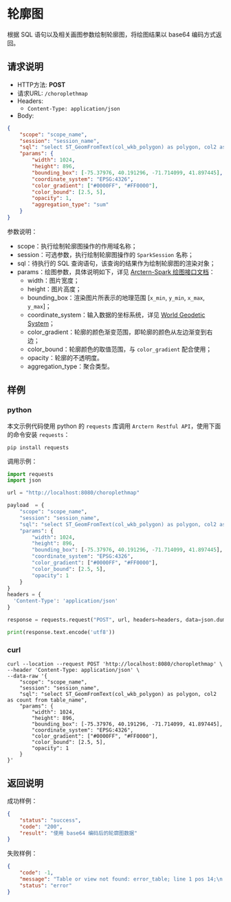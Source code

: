 # 轮廓图

根据 SQL 语句以及相关画图参数绘制轮廓图，将绘图结果以 base64 编码方式返回。

## 请求说明

- HTTP方法: **POST**
- 请求URL: `/choroplethmap`
- Headers:
    - `Content-Type: application/json`
- Body:
```json
{
    "scope": "scope_name",
    "session": "session_name",
    "sql": "select ST_GeomFromText(col_wkb_polygon) as polygon, col2 as count from table_name",
    "params": {
        "width": 1024,
        "height": 896,
        "bounding_box": [-75.37976, 40.191296, -71.714099, 41.897445],
        "coordinate_system": "EPSG:4326",
        "color_gradient": ["#0000FF", "#FF0000"],
        "color_bound": [2.5, 5],
        "opacity": 1,
        "aggregation_type": "sum"
    }
}
```

参数说明：

- scope：执行绘制轮廓图操作的作用域名称；
- session：可选参数，执行绘制轮廓图操作的 `SparkSession` 名称；
- sql：待执行的 SQL 查询语句，该查询的结果作为绘制轮廓图的渲染对象；
- params：绘图参数，具体说明如下，详见 [Arctern-Spark 绘图接口文档](../../../spark/api/render/function/layer/choroplethmap.md)：
    - width：图片宽度；
    - height：图片高度；
    - bounding_box：渲染图片所表示的地理范围 [`x_min`, `y_min`, `x_max`, `y_max`]；
    - coordinate_system：输入数据的坐标系统，详见 [World Geodetic System](https://en.wikipedia.org/wiki/World_Geodetic_System)；
    - color_gradient：轮廓的颜色渐变范围，即轮廓的颜色从左边渐变到右边；
    - color_bound：轮廓颜色的取值范围，与 `color_gradient` 配合使用；
    - opacity：轮廓的不透明度。
    - aggregation_type：聚合类型。

## 样例

### python

本文示例代码使用 python 的 `requests` 库调用 `Arctern Restful API`，使用下面的命令安装 `requests`：

```shell
pip install requests
```

调用示例：

```python
import requests
import json

url = "http://localhost:8080/choroplethmap"

payload  = {
    "scope": "scope_name",
    "session": "session_name",
    "sql": "select ST_GeomFromText(col_wkb_polygon) as polygon, col2 as count from table_name",
    "params": {
        "width": 1024,
        "height": 896,
        "bounding_box": [-75.37976, 40.191296, -71.714099, 41.897445],
        "coordinate_system": "EPSG:4326",
        "color_gradient": ["#0000FF", "#FF0000"],
        "color_bound": [2.5, 5],
        "opacity": 1
    }
}
headers = {
  'Content-Type': 'application/json'
}

response = requests.request("POST", url, headers=headers, data=json.dumps(payload))

print(response.text.encode('utf8'))
```

### curl

```shell
curl --location --request POST 'http://localhost:8080/choroplethmap' \
--header 'Content-Type: application/json' \
--data-raw '{
    "scope": "scope_name",
    "session": "session_name",
    "sql": "select ST_GeomFromText(col_wkb_polygon) as polygon, col2 as count from table_name",
    "params": {
        "width": 1024,
        "height": 896,
        "bounding_box": [-75.37976, 40.191296, -71.714099, 41.897445],
        "coordinate_system": "EPSG:4326",
        "color_gradient": ["#0000FF", "#FF0000"],
        "color_bound": [2.5, 5],
        "opacity": 1
    }
}'
```

## 返回说明

成功样例：

```json
{
    "status": "success",
    "code": "200",
    "result": "使用 base64 编码后的轮廓图数据"
}
```

失败样例：

```json
{
    "code": -1,
    "message": "Table or view not found: error_table; line 1 pos 14;\n'Project [*]\n+- 'UnresolvedRelation [error_table]\n",
    "status": "error"
}
```

